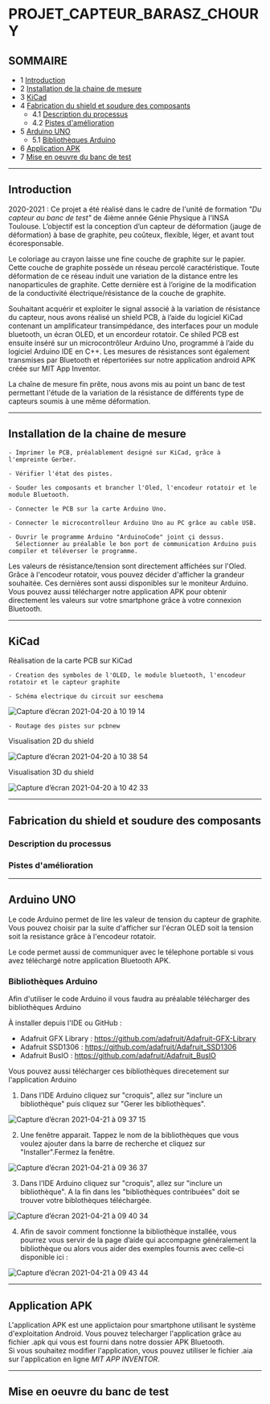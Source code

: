 
# PROJET_CAPTEUR_BARASZ_CHOURY


## SOMMAIRE 
* 1 [Introduction](#introduction)
* 2 [Installation de la chaine de mesure](#paragraph2)
* 3 [KiCad](#paragraph3)
* 4 [Fabrication du shield et soudure des composants](#paragraph4)  
    *  4.1 [Description du processus](#subparagraph4.1)
    *  4.2 [Pistes d'amélioration](#subparagraph4.2)
* 5 [Arduino UNO](#paragraph5)  
    *  5.1 [Bibliothèques Arduino](#subparagraph5.1)
* 6 [Application APK](#paragraph6)
* 7 [Mise en oeuvre du banc de test](#paragraph7)

--------- 
## Introduction <a name="introduction"></a>
2020-2021 : Ce projet a été réalisé dans le cadre de l'unité de formation _"Du capteur au banc de test"_ de 4ième année Génie Physique à l'INSA Toulouse.
L’objectif est la conception d’un capteur de déformation (jauge de déformation) à base de graphite, peu coûteux, flexible, léger, et avant tout écoresponsable. 

Le coloriage au crayon laisse une fine couche de graphite sur le papier. Cette couche de graphite possède un réseau percolé caractéristique. Toute déformation de ce réseau induit une variation de la distance entre les nanoparticules de graphite. Cette dernière est à l’origine de la modification de la conductivité électrique/résistance de la couche de graphite. 

Souhaitant acquérir et exploiter le signal associé à la variation de résistance du capteur, nous avons réalisé un shield PCB, à l’aide du logiciel KiCad contenant un amplificateur transimpédance, des interfaces pour un module bluetooth, un écran OLED, et un encordeur rotatoir. Ce shiled PCB est ensuite inséré sur un microcontrôleur Arduino Uno, programmé à l’aide du logiciel Arduino IDE en C++. Les mesures de résistances sont également transmises par Bluetooth et répertoriées sur notre application android APK créée sur MIT App Inventor. 

La chaîne de mesure fin prête, nous avons mis au point un banc de test permettant l'étude de la variation de la résistance de différents type de capteurs soumis à une même déformation.

--------------------

## Installation de la chaine de mesure <a name="paragraph2"></a>

    - Imprimer le PCB, préalablement designé sur KiCad, grâce à l'empreinte Gerber. 
  
    - Vérifier l'état des pistes. 
  
    - Souder les composants et brancher l'Oled, l'encodeur rotatoir et le module Bluetooth. 
  
    - Connecter le PCB sur la carte Arduino Uno.
  
    - Connecter le microcontrolleur Arduino Uno au PC grâce au cable USB. 
  
    - Ouvrir le programme Arduino "ArduinoCode" joint çi dessus.   
      Sélectionner au préalable le bon port de communication Arduino puis compiler et téléverser le programme. 
  
Les valeurs de résistance/tension sont directement affichées sur l'Oled. Grâce à l'encodeur rotatoir, vous pouvez décider d'afficher la grandeur souhaitée. Ces dernières sont aussi disponibles sur le moniteur Arduino.
Vous pouvez aussi télécharger notre application APK pour obtenir directement les valeurs sur votre smartphone grâce à votre connexion Bluetooth. 

-------------------

## KiCad <a name="paragraph3"></a>

Réalisation de la carte PCB sur KiCad  
   
    - Creation des symboles de l'OLED, le module bluetooth, l'encodeur rotatoir et le capteur graphite 

    - Schéma electrique du circuit sur eeschema  
![Capture d’écran 2021-04-20 à 10 19 14](https://user-images.githubusercontent.com/77725271/115362660-0f753900-a1c2-11eb-8249-97a2df3727b4.png)

   
    - Routage des pistes sur pcbnew  

Visualisation 2D du shield 

![Capture d’écran 2021-04-20 à 10 38 54](https://user-images.githubusercontent.com/77725271/115365432-aba03f80-a1c4-11eb-92de-d01a9dc3d4a2.png)
   
Visualisation 3D du shield

![Capture d’écran 2021-04-20 à 10 42 33](https://user-images.githubusercontent.com/77725271/115365961-26695a80-a1c5-11eb-9623-35357b8806e4.png)

-------------------

## Fabrication du shield et soudure des composants <a name="paragraph3"></a>

### Description du processus <a name="paragraph4.1"></a>

### Pistes d'amélioration <a name="paragraph4.2"></a>

----------------------

## Arduino UNO <a name="paragraph5"></a>

Le code Arduino permet de lire les valeur de tension du capteur de graphite. Vous pouvez choisir par la suite d'afficher sur l'écran OLED soit la tension soit la resistance grâce à l'encodeur rotatoir. 

Le code permet aussi de communiquer avec le télephone portable si vous avez téléchargé notre application Bluetooth APK.


### Bibliothèques Arduino <a name="subparagraph5.1"></a>

Afin d'utiliser le code Arduino il vous faudra au préalable télécharger des bibliothèques Arduino

À installer depuis l'IDE ou GitHub :

- Adafruit GFX Library : https://github.com/adafruit/Adafruit-GFX-Library
- Adafruit SSD1306 : https://github.com/adafruit/Adafruit_SSD1306
- Adafruit BusIO : https://github.com/adafruit/Adafruit_BusIO  



Vous pouvez aussi télécharger ces bibliothèques direcetement sur l'application Arduino


1) Dans l’IDE Arduino cliquez sur "croquis", allez sur "inclure un bibliothèque" puis cliquez sur  "Gerer les bibliothèques".  

![Capture d’écran 2021-04-21 à 09 37 15](https://user-images.githubusercontent.com/77725271/115515189-2df03880-a285-11eb-8b8e-ceb9764ce249.png)


2) Une fenêtre apparait. Tappez le nom de la bibliothèques que vous voulez ajouter dans la barre de recherche et cliquez sur  "Installer".Fermez la fenêtre.  
   
![Capture d’écran 2021-04-21 à 09 36 37](https://user-images.githubusercontent.com/77725271/115515123-17e27800-a285-11eb-918f-82b29236e2cc.png)


3) Dans l’IDE Arduino cliquez sur "croquis", allez sur "inclure un bibliothèque". A la fin dans les "bibliothèques contribuées" doit se trouver votre biblothèques téléchargée.  

![Capture d’écran 2021-04-21 à 09 40 34](https://user-images.githubusercontent.com/77725271/115515643-a3f49f80-a285-11eb-826f-339561a92329.png)


4) Afin de savoir comment fonctionne la bibliothèque installée, vous pourrez vous servir de la page d’aide qui accompagne généralement la bibliothèque ou alors vous aider des exemples fournis avec celle-ci disponible ici :  

![Capture d’écran 2021-04-21 à 09 43 44](https://user-images.githubusercontent.com/77725271/115516104-16fe1600-a286-11eb-8c3d-5318493226ed.png)

------------------------------

## Application APK <a name="paragraph6"></a>

L'application APK est une applictaion pour smartphone utilisant le système d'exploitation Android. 
Vous pouvez telecharger l'application grâce au fichier .apk qui vous est fourni dans notre dossier APK Bluetooth.  
Si vous souhaitez modifier l'application, vous pouvez utiliser le fichier .aia sur l'application en ligne _MIT APP INVENTOR_.  

----------------------------

## Mise en oeuvre du banc de test <a name="paragraph7"></a>
